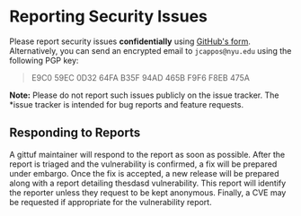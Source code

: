# Reporting Security Issues

Please report security issues **confidentially** using
[GitHub's form](https://github.com/gittuf/gittuf/security/advisories/new).
Alternatively, you can send an encrypted email to `jcappos@nyu.edu` using the
following PGP key:

> E9C0 59EC 0D32 64FA B35F 94AD 465B F9F6 F8EB 475A

**Note:** Please do not report such issues publicly on the issue tracker. The
*issue tracker is intended for bug reports and feature requests.

## Responding to Reports

A gittuf maintainer will respond to the report as soon as possible. After the
report is triaged and the vulnerability is confirmed, a fix will be prepared
under embargo. Once the fix is accepted, a new release will be prepared along
with a report detailing thesdasd vulnerability. This report will identify the
reporter unless they request to be kept anonymous. Finally, a CVE may be
requested if appropriate for the vulnerability report.

